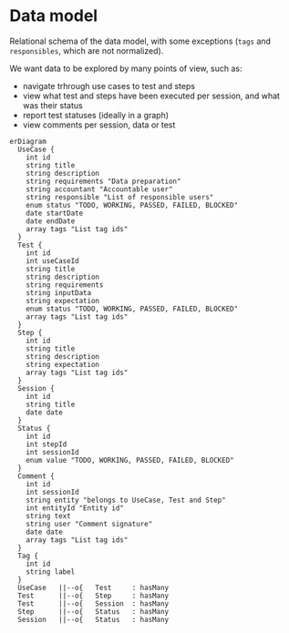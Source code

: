 # Data model

Relational schema of the data model, with some exceptions (`tags` and `responsibles`, which are not normalized).

We want data to be explored by many points of view, such as:

- navigate trhrough use cases to test and steps
- view what test and steps have been executed per session, and what was their status
- report test statuses (ideally in a graph)
- view comments per session, data or test

```mermaid
erDiagram  
  UseCase {
    int id
    string title
    string description
    string requirements "Data preparation"
    string accountant "Accountable user"
    string responsible "List of responsible users"
    enum status "TODO, WORKING, PASSED, FAILED, BLOCKED"
    date startDate
    date endDate
    array tags "List tag ids"
  }
  Test {
    int id
    int useCaseId
    string title
    string description
    string requirements
    string inputData
    string expectation
    enum status "TODO, WORKING, PASSED, FAILED, BLOCKED"
    array tags "List tag ids"
  }
  Step {
    int id
    string title
    string description
    string expectation
    array tags "List tag ids"
  }
  Session {
    int id
    string title
    date date
  }
  Status {
    int id
    int stepId
    int sessionId
    enum value "TODO, WORKING, PASSED, FAILED, BLOCKED"
  }
  Comment {
    int id
    int sessionId
    string entity "belongs to UseCase, Test and Step"
    int entityId "Entity id"
    string text
    string user "Comment signature"
    date date
    array tags "List tag ids"
  }
  Tag {
    int id
    string label
  }
  UseCase   ||--o{   Test     : hasMany
  Test      ||--o{   Step     : hasMany
  Test      ||--o{   Session  : hasMany
  Step      ||--o{   Status   : hasMany
  Session   ||--o{   Status   : hasMany 
```